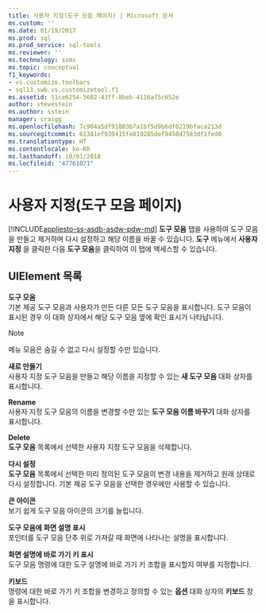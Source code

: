 ```yaml
---
title: 사용자 지정(도구 모음 페이지) | Microsoft 문서
ms.custom: ''
ms.date: 01/19/2017
ms.prod: sql
ms.prod_service: sql-tools
ms.reviewer: ''
ms.technology: ssms
ms.topic: conceptual
f1_keywords:
- vs.customize.toolbars
- sql13.swb.vs.customizetool.f1
ms.assetid: 51ce6254-5682-43ff-8beb-4116a75c652e
author: stevestein
ms.author: sstein
manager: craigg
ms.openlocfilehash: 7c904a5df91083b7a1bf5d9b6df0219bfaca213d
ms.sourcegitcommit: 61381ef939415fe019285def9450d7583df1fed0
ms.translationtype: HT
ms.contentlocale: ko-KR
ms.lasthandoff: 10/01/2018
ms.locfileid: "47761071"
---
```

# <a name="customize-toolbars-page"></a>사용자 지정(도구 모음 페이지)
[!INCLUDE[appliesto-ss-asdb-asdw-pdw-md](../../includes/appliesto-ss-asdb-asdw-pdw-md.md)]
**도구 모음** 탭을 사용하여 도구 모음을 만들고 제거하며 다시 설정하고 해당 이름을 바꿀 수 있습니다. **도구** 메뉴에서 **사용자 지정** 을 클릭한 다음 **도구 모음**을 클릭하여 이 탭에 액세스할 수 있습니다.  
  
## <a name="uielement-list"></a>UIElement 목록  
**도구 모음**  
기본 제공 도구 모음과 사용자가 만든 다른 모든 도구 모음을 표시합니다. 도구 모음이 표시된 경우 이 대화 상자에서 해당 도구 모음 옆에 확인 표시가 나타납니다.  
  
> [!NOTE]  
> 메뉴 모음은 숨길 수 없고 다시 설정할 수만 있습니다.  
  
**새로 만들기**  
사용자 지정 도구 모음을 만들고 해당 이름을 지정할 수 있는 **새 도구 모음** 대화 상자를 표시합니다.  
  
**Rename**  
사용자 지정 도구 모음의 이름을 변경할 수만 있는 **도구 모음 이름 바꾸기** 대화 상자를 표시합니다.  
  
**Delete**  
**도구 모음** 목록에서 선택한 사용자 지정 도구 모음을 삭제합니다.  
  
**다시 설정**  
**도구 모음** 목록에서 선택한 미리 정의된 도구 모음의 변경 내용을 제거하고 원래 상태로 다시 설정합니다. 기본 제공 도구 모음을 선택한 경우에만 사용할 수 있습니다.  
  
**큰 아이콘**  
보기 쉽게 도구 모음 아이콘의 크기를 늘립니다.  
  
**도구 모음에 화면 설명 표시**  
포인터를 도구 모음 단추 위로 가져갈 때 화면에 나타나는 설명을 표시합니다.  
  
**화면 설명에 바로 가기 키 표시**  
도구 모음 명령에 대한 도구 설명에 바로 가기 키 조합을 표시할지 여부를 지정합니다.  
  
**키보드**  
명령에 대한 바로 가기 키 조합을 변경하고 정의할 수 있는 **옵션** 대화 상자의 **키보드** 창을 표시합니다.  
  
